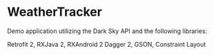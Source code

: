 # WeatherTracker


Demo application utilizing the Dark Sky API and the following libraries:

Retrofit 2,
RXJava 2,
RXAndroid 2
Dagger 2,
GSON,
Constraint Layout
